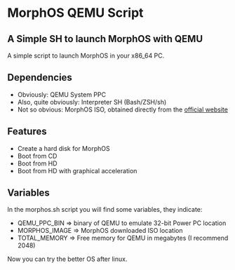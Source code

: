 # MorphOS QEMU Script
## A Simple SH to launch MorphOS with QEMU
A simple script to launch MorphOS in your x86_64 PC.

## Dependencies
 - Obviously: QEMU System PPC
 - Also, quite obviously: Interpreter SH (Bash/ZSH/sh)
 - Not so obvious: MorphOS ISO, obtained directly from the [official website](https://morphos-team.net/)

## Features
- Create a hard disk for MorphOS
- Boot from CD
- Boot from HD
- Boot from HD with graphical acceleration

## Variables
In the morphos.sh script you will find some variables, they indicate:
- QEMU_PPC_BIN => binary of QEMU to emulate 32-bit Power PC location
- MORPHOS_IMAGE => MorphOS downloaded ISO location
- TOTAL_MEMORY => Free memory for QEMU in megabytes  (I recommend 2048)

Now you can try the better OS after linux.
